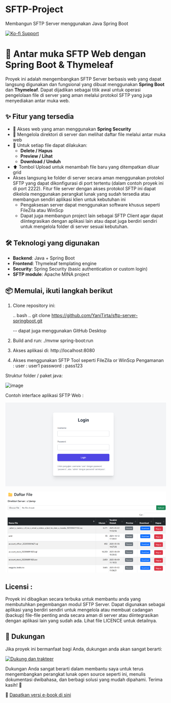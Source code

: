 # SFTP-Project
Membangun SFTP Server menggunakan Java Spring Boot

[![Ko-fi Support](https://img.shields.io/badge/☕%20Buy%20me%20a%20coffee-ytirta-orange?logo=ko-fi&style=flat)](https://ko-fi.com/ytirta)


# 📁 Antar muka SFTP Web dengan Spring Boot & Thymeleaf

Proyek ini adalah mengembangkan SFTP Server berbasis web yang dapat langsung digunakan dan fungsional yang dibuat menggunakan **Spring Boot** dan **Thymeleaf**. Dapat dijadikan sebagai titik awal untuk operasi pengelolaan file di server yang aman melalui protokol SFTP yang juga menyediakan antar muka web.

## ✨ Fitur yang tersedia

- 🔐 Akses web yang aman menggunakan **Spring Security**
- 📂 Mengelola direktori di server dan melihat daftar file melalui antar muka web
- 📄 Untuk setiap file dapat dilakukan:
  - **Delete / Hapus**
  - **Preview / Lihat**
  - **Download / Unduh**
- ⬆️ Tombol Upload untuk menambah file baru yang ditempatkan diluar grid
- Akses langsung ke folder di server secara aman menggunakan protokol SFTP yang dapat dikonfigurasi di port tertentu (dalam contoh proyek ini di port 2222). Fitur file server dengan akses protokol SFTP ini dapat dikelola menggunakan perangkat lunak yang sudah tersedia atau membangun sendiri aplikasi klien untuk kebutuhan ini
  - Pengaksesan server dapat menggunakan software khusus seperti FileZila atau WinScp
  - Dapat juga membangun project lain sebagai SFTP Client agar dapat diintegrasikan dengan aplikasi lain atau dapat juga berdiri sendiri untuk mengelola folder di server sesuai kebutuhan.

## 🛠️ Teknologi yang digunakan

- **Backend**: Java + Spring Boot
- **Frontend**: Thymeleaf templating engine
- **Security**: Spring Security (basic authentication or custom login)
- **SFTP module**: Apache MINA project

## 📦 Memulai, ikuti langkah berikut

1. Clone repository ini:

   .. bash ..
   git clone https://github.com/YaniTirta/sftp-server-springboot.git
   
   -- dapat juga menggunakan GitHub Desktop

2. Build and run:
   ./mvnw spring-boot:run
   
3. Akses aplikasi di: http://localhost:8080
4. Akses menggunakan SFTP Tool seperti FileZila or WinScp
   Pengamanan :
     user      : user1
     password  : pass123

Struktur folder / paket java: 

![image](https://github.com/user-attachments/assets/ce821bd3-4d94-44a5-b34d-3c40d39a849e)

Contoh interface aplikasi SFTP Web :

![UI Preview](screenshot/login-screen.png)

![UI Preview](screenshot/main-interface.png)



## Licensi :

Proyek ini dibagikan secara terbuka untuk membantu anda yang membutuhkan pegembangan modul SFTP Server. Dapat digunakan sebagai aplikasi yang berdiri sendiri untuk mengelola atau membuat cadangan (backup) file-file penting anda secara aman di server atau diintegrasikan dengan aplikasi lain yang sudah ada.
Lihat file LICENCE untuk detailnya.




## 🙌 Dukungan 

Jika proyek ini bermanfaat bagi Anda, dukungan anda akan sangat berarti:

[![Dukung dan trakteer](https://img.shields.io/badge/☕%20Buy%20me%20a%20coffee-ytirta-orange?logo=ko-fi&style=flat)](https://trakteer.id/ytirta)

Dukungan Anda sangat berarti dalam membantu saya untuk terus mengembangkan perangkat lunak open source seperti ini, menulis dokumentasi dwibahasa, dan berbagi solusi yang mudah dipahami. Terima kasih! 🙏

📘 [Dapatkan versi e-book di sini](https://lynk.id/ytirta/o1054g1w0ypq)


